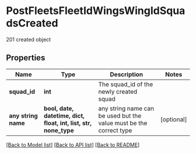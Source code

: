 # PostFleetsFleetIdWingsWingIdSquadsCreated

201 created object

## Properties
Name | Type | Description | Notes
------------ | ------------- | ------------- | -------------
**squad_id** | **int** | The squad_id of the newly created squad | 
**any string name** | **bool, date, datetime, dict, float, int, list, str, none_type** | any string name can be used but the value must be the correct type | [optional]

[[Back to Model list]](../README.md#documentation-for-models) [[Back to API list]](../README.md#documentation-for-api-endpoints) [[Back to README]](../README.md)



